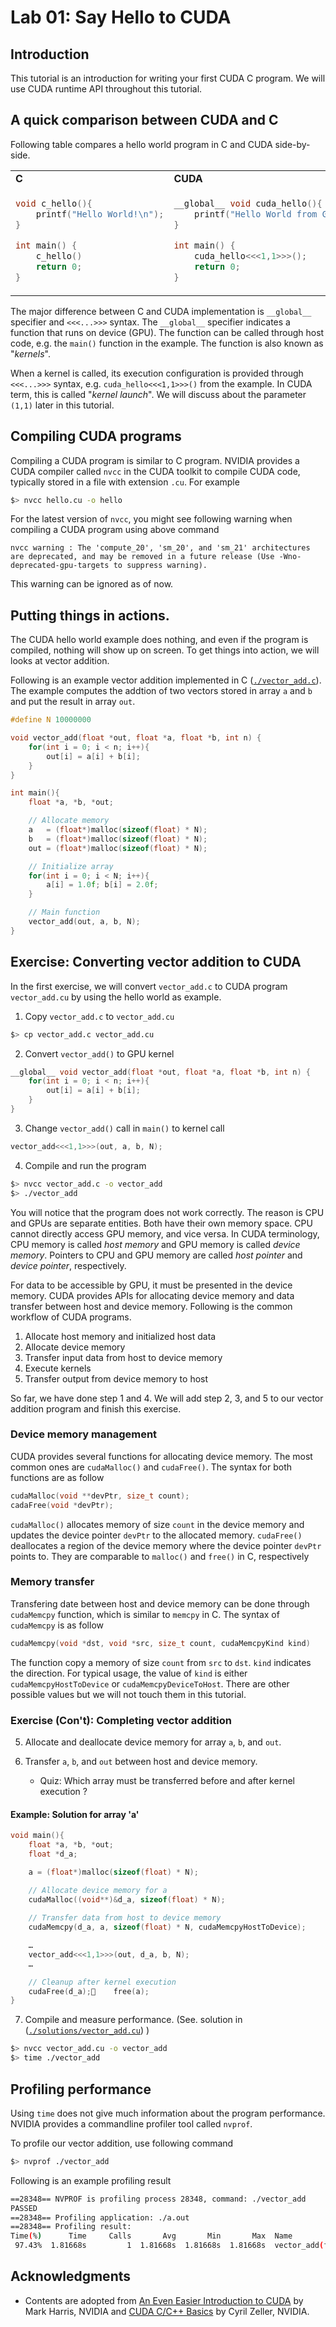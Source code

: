 # Lab 01: Say Hello to CUDA

## Introduction 

This tutorial is an introduction for writing your first CUDA C program. We will use CUDA runtime API throughout this tutorial. 

## A quick comparison between CUDA and C

Following table compares a hello world program in C and CUDA side-by-side. 

<table>
<tr><td> <b>C</b> </td><td> <b>CUDA</b> </td></tr>
<tr>
<td>

```C
void c_hello(){
    printf("Hello World!\n");
}

int main() {
    c_hello()
    return 0;
}
```

</td>
<td>

```C
__global__ void cuda_hello(){
    printf("Hello World from GPU!\n");
}

int main() {
    cuda_hello<<<1,1>>>(); 
    return 0;
}
```

</td>
</tr>
</table>

The major difference between C and CUDA implementation is `__global__` specifier and `<<<...>>>` syntax. The ```__global__``` specifier indicates a function that runs on device (GPU). The function can be called through host code, e.g. the `main()` function in the example. The function is also known as "*kernels*". 

When a kernel is called, its execution configuration is provided through `<<<...>>>` syntax, e.g. `cuda_hello<<<1,1>>>()` from the example. In CUDA term, this is called "*kernel launch*". We will discuss about the parameter `(1,1)` later in this tutorial. 

## Compiling CUDA programs

Compiling a CUDA program is similar to C program. NVIDIA provides a CUDA compiler called `nvcc` in the CUDA toolkit to compile CUDA code, typically stored in a file with extension `.cu`. For example

```bash
$> nvcc hello.cu -o hello
```

For the latest version of `nvcc`, you might see following warning when compiling a CUDA program using above command

```
nvcc warning : The 'compute_20', 'sm_20', and 'sm_21' architectures are deprecated, and may be removed in a future release (Use -Wno-deprecated-gpu-targets to suppress warning).
```

This warning can be ignored as of now. 

## Putting things in actions. 

The CUDA hello world example does nothing, and even if the program is compiled, nothing will show up on screen. To get things into action, we will looks at vector addition. 

Following is an example vector addition implemented in C ([`./vector_add.c`](./vector_add.c)). The example computes the addtion of two vectors stored in array `a` and `b` and put the result in array `out`.

```C
#define N 10000000

void vector_add(float *out, float *a, float *b, int n) {
    for(int i = 0; i < n; i++){
        out[i] = a[i] + b[i];
    }
}

int main(){
    float *a, *b, *out; 

    // Allocate memory
    a   = (float*)malloc(sizeof(float) * N);
    b   = (float*)malloc(sizeof(float) * N);
    out = (float*)malloc(sizeof(float) * N);

    // Initialize array
    for(int i = 0; i < N; i++){
        a[i] = 1.0f; b[i] = 2.0f;
    }

    // Main function
    vector_add(out, a, b, N);
}

```

## Exercise: Converting vector addition to CUDA

In the first exercise, we will convert `vector_add.c` to CUDA program `vector_add.cu` by using the hello world as example.

1. Copy `vector_add.c` to `vector_add.cu`

```bash
$> cp vector_add.c vector_add.cu
```

2. Convert `vector_add()` to GPU kernel

```C
__global__ void vector_add(float *out, float *a, float *b, int n) {
    for(int i = 0; i < n; i++){
        out[i] = a[i] + b[i];
    }
}
```

3. Change `vector_add()` call in `main()` to kernel call

```C
vector_add<<<1,1>>>(out, a, b, N);
```

4. Compile and run the program
```bash
$> nvcc vector_add.c -o vector_add
$> ./vector_add
```

You will notice that the program does not work correctly. The reason is CPU and GPUs are separate entities. Both have their own memory space. CPU cannot directly access GPU memory, and vice versa. In CUDA terminology, CPU memory is called *host memory* and GPU memory is called *device memory*. Pointers to CPU and GPU memory are called *host pointer* and *device pointer*, respectively. 

For data to be accessible by GPU, it must be presented in the device memory. CUDA provides APIs for allocating device memory and data transfer between host and device memory. Following is the common workflow of CUDA programs. 

1. Allocate host memory and initialized host data
2. Allocate device memory
3. Transfer input data from host to device memory
4. Execute kernels
5. Transfer output from device memory to host

So far, we have done step 1 and 4. We will add step 2, 3, and 5 to our vector addition program and finish this exercise. 

### Device memory management

CUDA provides several functions for allocating device memory. The most common ones are `cudaMalloc()` and `cudaFree()`. The syntax for both functions are as follow

```C
cudaMalloc(void **devPtr, size_t count);
cadaFree(void *devPtr);
```

`cudaMalloc()` allocates memory of size `count` in the device memory and updates the device pointer `devPtr` to the allocated memory. `cudaFree()` deallocates a region of the device memory where the device pointer `devPtr` points to. They are comparable to `malloc()` and `free()` in C, respectively

### Memory transfer

Transfering date between host and device memory can be done through `cudaMemcpy` function, which is similar to `memcpy` in C. The syntax of `cudaMemcpy` is as follow

```C
cudaMemcpy(void *dst, void *src, size_t count, cudaMemcpyKind kind)
```

The function copy a memory of size `count` from `src` to `dst`. `kind` indicates the direction. For typical usage, the value of `kind` is either `cudaMemcpyHostToDevice` or `cudaMemcpyDeviceToHost`. There are other possible values but we will not touch them in this tutorial. 

### Exercise (Con't): Completing vector addition

5. Allocate and deallocate device memory for array `a`, `b`, and `out`. 

6. Transfer `a`, `b`, and `out` between host and device memory. 
    * Quiz: Which array must be transferred before and after kernel execution ?

#### Example: Solution for array 'a'

```C
void main(){
    float *a, *b, *out;
    float *d_a;

    a = (float*)malloc(sizeof(float) * N);

    // Allocate device memory for a
    cudaMalloc((void**)&d_a, sizeof(float) * N);
    
    // Transfer data from host to device memory
    cudaMemcpy(d_a, a, sizeof(float) * N, cudaMemcpyHostToDevice);

    …
    vector_add<<<1,1>>>(out, d_a, b, N);
    …

    // Cleanup after kernel execution
    cudaFree(d_a);    free(a);
}
```

7. Compile and measure performance. (See. solution in ([`./solutions/vector_add.cu`](./solutions/vector_add.cu)) )

```bash
$> nvcc vector_add.cu -o vector_add
$> time ./vector_add
```

## Profiling performance 

Using `time` does not give much information about the program performance. NVIDIA provides a commandline profiler tool called `nvprof`. 

To profile our vector addition, use following command

```bash
$> nvprof ./vector_add
```

Following is an example profiling result

```bash
==28348== NVPROF is profiling process 28348, command: ./vector_add
PASSED
==28348== Profiling application: ./a.out
==28348== Profiling result:
Time(%)      Time     Calls       Avg       Min       Max  Name
 97.43%  1.81668s         1  1.81668s  1.81668s  1.81668s  vector_add(float*, float*, float*, int)
```

## Acknowledgments

* Contents are adopted from [An Even Easier Introduction to CUDA](https://devblogs.nvidia.com/even-easier-introduction-cuda/) by Mark Harris, NVIDIA and [CUDA C/C++ Basics](http://www.int.washington.edu/PROGRAMS/12-2c/week3/clark_01.pdf) by Cyril Zeller, NVIDIA. 


